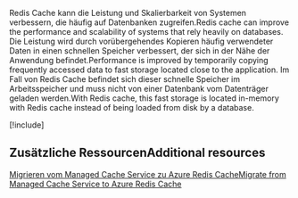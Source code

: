 <span data-ttu-id="bb184-101">Redis Cache kann die Leistung und Skalierbarkeit von Systemen verbessern, die häufig auf Datenbanken zugreifen.</span><span class="sxs-lookup"><span data-stu-id="bb184-101">Redis cache can improve the performance and scalability of systems that rely heavily on databases.</span></span> <span data-ttu-id="bb184-102">Die Leistung wird durch vorübergehendes Kopieren häufig verwendeter Daten in einen schnellen Speicher verbessert, der sich in der Nähe der Anwendung befindet.</span><span class="sxs-lookup"><span data-stu-id="bb184-102">Performance is improved by temporarily copying frequently accessed data to fast storage located close to the application.</span></span> <span data-ttu-id="bb184-103">Im Fall von Redis Cache befindet sich dieser schnelle Speicher im Arbeitsspeicher und muss nicht von einer Datenbank vom Datenträger geladen werden.</span><span class="sxs-lookup"><span data-stu-id="bb184-103">With Redis cache, this fast storage is located in-memory with Redis cache instead of being loaded from disk by a database.</span></span>

<!-- Cleanup sandbox -->
[!include[](../../../includes/azure-sandbox-cleanup.md)]

## <a name="additional-resources"></a><span data-ttu-id="bb184-104">Zusätzliche Ressourcen</span><span class="sxs-lookup"><span data-stu-id="bb184-104">Additional resources</span></span>

[<span data-ttu-id="bb184-105">Migrieren vom Managed Cache Service zu Azure Redis Cache</span><span class="sxs-lookup"><span data-stu-id="bb184-105">Migrate from Managed Cache Service to Azure Redis Cache</span></span>](https://docs.microsoft.com/azure/redis-cache/cache-migrate-to-redis)